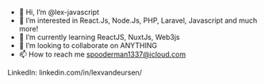 - 👋 Hi, I’m @lex-javascript
- 👀 I’m interested in React.Js, Node.Js, PHP, Laravel, Javascript and much more!
- 🌱 I’m currently learning ReactJS, NuxtJs, Web3js
- 💞️ I’m looking to collaborate on ANYTHING
- 📫 How to reach me spooderman1337@icloud.com

LinkedIn: linkedin.com/in/lexvandeursen/
